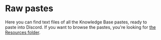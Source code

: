 # Raw pastes

Here you can find text files of all the Knowledge Base pastes, ready to paste into Discord. If you want to browse the pastes, you're looking for [the Resources folder](Resources).
